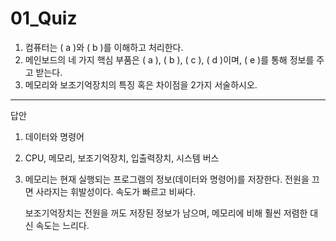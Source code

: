 # 01_Quiz

1. 컴퓨터는 ( a )와 ( b )를 이해하고 처리한다.
2. 메인보드의 네 가지 핵심 부품은 ( a ), ( b ), ( c ), ( d )이며, ( e )를 통해 정보를 주고 받는다.
3. 메모리와 보조기억장치의 특징 혹은 차이점을 2가지 서술하시오.



---

답안

1. 데이터와 명령어

2. CPU, 메모리, 보조기억장치, 입출력장치, 시스템 버스

3. 메모리는 현재 실행되는 프로그램의 정보(데이터와 명령어)를 저장한다. 전원을 끄면 사라지는 휘발성이다. 속도가 빠르고 비싸다.
   
   보조기억장치는 전원을 꺼도 저장된 정보가 남으며, 메모리에 비해 훨씬 저렴한 대신 속도는 느리다.